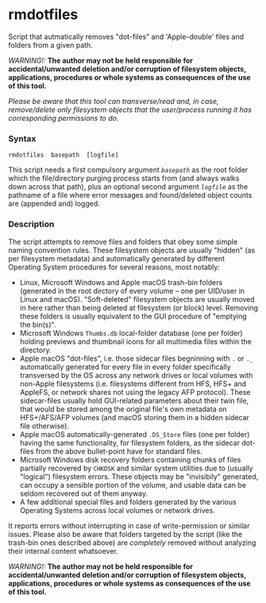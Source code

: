 # rmdotfiles
Script that autmatically removes "dot-files" and 'Apple-double' files and folders from a given path.

*WARNING!:* **The author may not be held responsible for accidental/unwanted deletion and/or corruption of filesystem objects, applications, procedures or whole systems as consequences of the use of this tool.**

*Please be aware that this tool can transverse/read and, in case, remove/delete only filesystem objects that the user/process running it has corresponding permissions to do.*

### Syntax
```
rmdotfiles  basepath  [logfile]
```
This script needs a first compulsory argument _`basepath`_ as the root folder which the file/directory purging process starts from (and always walks down across that path), plus an optional second argument _`logfile`_ as the pathname of a file where error messages and found/deleted object counts are (appended and) logged.

### Description
The script attempts to remove files and folders that obey some simple naming convention rules. These filesystem objects are usually "hidden" (as per filesystem metadata) and automatically generated by different Operating System procedures for several reasons, most notably:
 * Linux, Microsoft Windows and Apple macOS trash-bin folders (generated in the root dirctory of every volume – one per UID/user in Linux and macOS). "Soft-deleted" filesystem objects are usually moved in here rather than being deleted at filesystem (or block) level. Removing these folders is usually equivalent to the GUI procedure of "emptying the bin(s)".
 * Microsoft Windows `Thumbs.db` local-folder database (one per folder) holding previews and thumbnail icons for all multimedia files within the directory.
 * Apple macOS "dot-files", i.e. those sidecar files begninning with `.` or `._` automatically generated for every file in every folder specifically transversed by the OS across any network drives or local volumes with non-Apple filesystems (i.e. filesystems different from HFS, HFS+ and AppleFS, or network shares not using the legacy AFP protocol). These sidecar-files usually hold GUI-related parameters about their twin file, that would be stored among the original file's own metadata on HFS+/AFS/AFP volumes (and macOS storing them in a hidden sidecar file otherwise).
 * Apple macOS automatically-generated `.DS_Store` files (one per folder) having the same functionality, for filesystem folders, as the sidecar dot-files from the above bullet-point have for standard files.
 * Microsoft Windows disk recovery folders containing chunks of files partially recovered by `CHKDSK` and similar system utilities due to (usually "logical") filesystem errors. These objects may be "invisibily" generated, can occupy a sensible portion of the volume, and usable data can be seldom recovered out of them anyway.
  * A few additional special files and folders generated by the various Operating Systems across local volumes or network drives.
  
It reports errors without interrupting in case of write-permission or similar issues. Please also be aware that folders targeted by the script (like the trash-bin ones described above) are *completely* removed without analyzing their internal content whatsoever.

*WARNING!:* **The author may not be held responsible for accidental/unwanted deletion and/or corruption of filesystem objects, applications, procedures or whole systems as consequences of the use of this tool.**
